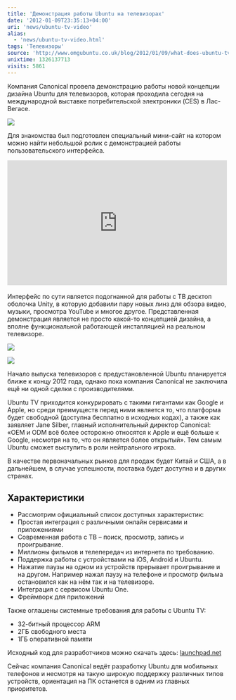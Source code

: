 ```yaml
---
title: 'Демонстрация работы Ubuntu на телевизорах'
date: '2012-01-09T23:35:13+04:00'
uri: 'news/ubuntu-tv-video'
alias: 
  - 'news/ubuntu-tv-video.html'
tags: 'Телевизоры'
source: 'http://www.omgubuntu.co.uk/blog/2012/01/09/what-does-ubuntu-tv-look-in-action-like-this'
unixtime: 1326137713
visits: 5861
---
```

Компания Canonical провела демонстрацию работы новой концепции дизайна Ubuntu для телевизоров, которая проходила сегодня на международной выставке потребительской электроники (CES) в Лас-Вегасе.

[![](img/2012/01/09/23-00/tv-experience-spongebob-6668617505-o.jpg)](img/2012/01/09/23-00/tv-experience-spongebob-6668617505-o.jpg)

Для знакомства был подготовлен специальный мини-сайт на котором можно найти небольшой ролик с демонстрацией работы пользовательского интерфейса.

<iframe src="http://www.youtube.com/embed/jq_WaOLjdyQ" frameborder="0" width="500" height="284"></iframe> 

Интерфейс по сути является подогнанной для работы с ТВ десктоп оболочка Unity, в которую добавили пару новых линз для обзора видео, музыки, просмотра YouTube и многое другое. Представленная демонстрация является не просто какой-то концепцией дизайна, а вполне функциональной работающей инсталляцией на реальном телевизоре.

[![](img/2012/01/09/23-00/ubuntu-tv-dash-6668617211-o.jpg)](img/2012/01/09/23-00/ubuntu-tv-dash-6668617211-o.jpg)

[![](img/2012/01/09/23-00/ubuntu-tv-2-channel-guide-6668616553-o.jpg)](img/2012/01/09/23-00/ubuntu-tv-2-channel-guide-6668616553-o.jpg)

Начало выпуска телевизоров с предустановленной Ubuntu планируется ближе к концу 2012 года, однако пока компания Canonical не заключила ещё ни одной сделки с производителями.

Ubuntu TV приходится конкурировать с такими гигантами как Google и Apple, но среди преимуществ перед ними является то, что платформа будет свободной (доступна бесплатно в исходных кодах), а также как заявляет Jane Silber, главный исполнительный директор Canonical: «OEM и ODM всё более осторожно относятся к Apple и ещё больше к Google, несмотря на то, что он является более открытый». Тем самым Ubuntu сможет выступить в роли нейтрального игрока.

В качестве первоначальных рынков для продаж будет Китай и США, а в дальнейшем, в случае успешности, поставка будет доступна и в других странах.

## Характеристики

*   Рассмотрим официальный список доступных характеристик:
*   Простая интеграция с различными онлайн сервисами и приложениями
*   Современная работа с ТВ – поиск, просмотр, запись и проигрывание.
*   Миллионы фильмов и телепередач из интернета по требованию.
*   Поддержка работы с устройствами на iOS, Android и Ubuntu.
*   Нажатие паузы на одном из устройств прерывает проигрывание и на другом. Например нажал паузу на телефоне и просмотр фильма остановился как на нём так и на телевизоре.
*   Интеграция с сервисом Ubuntu One.
*   Фреймворк для приложений

Также оглашены системные требования для работы с Ubuntu TV:

*   32-битный процессор ARM
*   2ГБ свободного места
*   1ГБ оперативной памяти

Исходный код для разработчиков можно скачать здесь: [launchpad.net](https://launchpad.net/~ubuntu-tv)

Сейчас компания Canonical ведёт разработку Ubuntu для мобильных телефонов и несмотря на такую широкую поддержку различных типов устройств, ориентация на ПК останется в одним из главных приоритетов.
